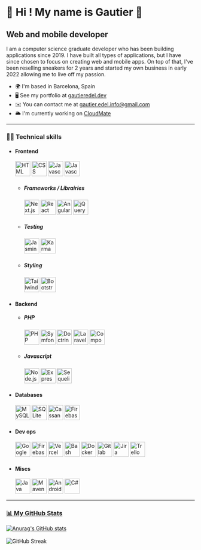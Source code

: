 👋 Hi ! My name is Gautier 👋
===============================================================================================================================

Web and mobile developer
------------------------

I am a computer science graduate developer who has been building applications since 2019. I have built all types of applications, but I have since chosen to focus on creating web and mobile apps. On top of that, I've been reselling sneakers for 2 years and started my own business in early 2022 allowing me to live off my passion.

* 🌍  I'm based in Barcelona, Spain
* 🖥️  See my portfolio at [gautieredel.dev](https://www.gautieredel.dev/)
* ✉️  You can contact me at [gautier.edel.info@gmail.com](mailto:gautier.edel.info@gmail.com)
* 🌥️  I'm currently working on [CloudMate](http://cloudmate.vercel.app/)

---

### 👨‍💻 Technical skills

<ul>
    <li>
        <h4>Frontend</h4>
        <a href="https://developer.mozilla.org/en-US/docs/Web/HTML" target="_blank" rel="noreferrer"><img
                src="https://cdn.jsdelivr.net/gh/devicons/devicon/icons/html5/html5-original.svg" width="40" height="40"
                alt="HTML" /></a>
        <a href="https://developer.mozilla.org/en-US/docs/Web/CSS" target="_blank" rel="noreferrer"><img
                src="https://cdn.jsdelivr.net/gh/devicons/devicon/icons/css3/css3-original.svg" width="40" height="40"
                alt="CSS" /></a>
        <a href="https://developer.mozilla.org/en-US/docs/Web/JavaScript" target="_blank" rel="noreferrer"><img
                src="https://cdn.jsdelivr.net/gh/devicons/devicon/icons/javascript/javascript-original.svg" width="40"
                height="40" alt="Javascript" /></a>
        <a href="https://www.typescriptlang.org" target="_blank" rel="noreferrer"><img
                src="https://cdn.jsdelivr.net/gh/devicons/devicon/icons/typescript/typescript-original.svg" width="40"
                height="40" alt="Javascript" /></a>
        <ul>
            <li>
                <h5>Frameworks / Librairies</h5>
                <a href="https://nextjs.org/" target="_blank" rel="noreferrer"><img
                        src="https://cdn.jsdelivr.net/gh/devicons/devicon/icons/nextjs/nextjs-original.svg" width="40"
                        height="40" alt="Next.js" /></a>
                <a href="https://reactjs.org/" target="_blank" rel="noreferrer"><img
                        src="https://cdn.jsdelivr.net/gh/devicons/devicon/icons/react/react-original.svg" width="40"
                        height="40" alt="React" /></a>
                <a href="https://angular.io" target="_blank" rel="noreferrer"><img
                        src="https://cdn.jsdelivr.net/gh/devicons/devicon/icons/angularjs/angularjs-original.svg"
                        width="40" height="40" alt="Angular" /></a>
                <a href="https://jquery.com/" target="_blank" rel="noreferrer"><img
                        src="https://cdn.jsdelivr.net/gh/devicons/devicon/icons/jquery/jquery-original.svg" width="40"
                        height="40" alt="jQuery" /></a>
            </li>
            <li>
                <h5>Testing</h5>
                <a href="https://jasmine.github.io/" target="_blank" rel="noreferrer"><img
                        src="https://cdn.jsdelivr.net/gh/devicons/devicon/icons/jasmine/jasmine-plain-wordmark.svg"
                        width="40" height="40" alt="Jasmine" /></a>
                <a href="https://karma-runner.github.io/latest/index.html" target="_blank" rel="noreferrer"><img
                        src="https://cdn.jsdelivr.net/gh/devicons/devicon/icons/karma/karma-original.svg" width="40"
                        height="40" alt="Karma" /></a>
            </li>
            <li>
                <h5>Styling</h5>
                <a href="https://tailwindcss.com/" target="_blank" rel="noreferrer"><img
                        src="https://cdn.jsdelivr.net/gh/devicons/devicon/icons/tailwindcss/tailwindcss-plain.svg"
                        width="40" height="40" alt="Tailwind CSS" /></a>
                <a href="https://getbootstrap.com/" target="_blank" rel="noreferrer"><img
                        src="https://cdn.jsdelivr.net/gh/devicons/devicon/icons/bootstrap/bootstrap-original.svg"
                        width="40" height="40" alt="Bootstrap" /></a>
            </li>
        </ul>
    </li>
    <li>
        <h4>Backend</h4>
        <ul>
            <li>
                <h5>PHP</h5>
                <a href="https://www.php.net/" target="_blank" rel="noreferrer"><img
                        src="https://cdn.jsdelivr.net/gh/devicons/devicon/icons/php/php-original.svg" width="40"
                        height="40" alt="PHP" /></a>
                <a href="https://symfony.com/" target="_blank" rel="noreferrer"><img
                        src="https://cdn.jsdelivr.net/gh/devicons/devicon/icons/symfony/symfony-original.svg" width="40"
                        height="40" alt="Symfony" /></a>
                <a href="https://www.doctrine-project.org/" target="_blank" rel="noreferrer"><img
                        src="https://cdn.jsdelivr.net/gh/devicons/devicon/icons/doctrine/doctrine-original.svg"
                        width="40" height="40" alt="Doctrine" /></a>
                <a href="https://laravel.com/" target="_blank" rel="noreferrer"><img
                        src="https://cdn.jsdelivr.net/gh/devicons/devicon/icons/laravel/laravel-plain-wordmark.svg"
                        width="40" height="40" alt="Laravel" /></a>
                <a href="https://getcomposer.org/" target="_blank" rel="noreferrer"><img
                        src="https://cdn.jsdelivr.net/gh/devicons/devicon/icons/composer/composer-original.svg"
                        width="40" height="40" alt="Composer" /></a>
            </li>
            <li>
                <h5>Javascript</h5>
                <a href="https://nodejs.org/en/" target="_blank" rel="noreferrer"><img
                        src="https://cdn.jsdelivr.net/gh/devicons/devicon/icons/nodejs/nodejs-original.svg" width="40"
                        height="40" alt="Node.js" /></a>
                <a href="https://expressjs.com/" target="_blank" rel="noreferrer"><img
                        src="https://cdn.jsdelivr.net/gh/devicons/devicon/icons/express/express-original.svg" width="40"
                        height="40" alt="Express.js" /></a>
                <a href="https://sequelize.org/" target="_blank" rel="noreferrer"><img
                        src="https://cdn.jsdelivr.net/gh/devicons/devicon/icons/sequelize/sequelize-original.svg"
                        width="40" height="40" alt="Sequelize" /></a>
            </li>
        </ul>
    </li>
    <li>
        <h4>Databases</h4>
        <a href="https://www.mysql.com/" target="_blank" rel="noreferrer"><img
                src="https://cdn.jsdelivr.net/gh/devicons/devicon/icons/mysql/mysql-original-wordmark.svg" width="40"
                height="40" alt="MySQL" /></a>
        <a href="https://www.sqlite.org/index.html" target="_blank" rel="noreferrer"><img
                src="https://cdn.jsdelivr.net/gh/devicons/devicon/icons/sqlite/sqlite-original-wordmark.svg" width="40"
                height="40" alt="SQLite" /></a>
        <a href="https://cassandra.apache.org/_/index.html" target="_blank" rel="noreferrer"><img
                src="https://upload.wikimedia.org/wikipedia/commons/5/5e/Cassandra_logo.svg" width="40" height="40"
                alt="Cassandra" /></a>
        <a href="https://firebase.google.com/" target="_blank" rel="noreferrer"><img
                src="https://cdn.jsdelivr.net/gh/devicons/devicon/icons/firebase/firebase-plain-wordmark.svg" width="40"
                height="40" alt="Firebase" /></a>
    </li>
    <li>
        <h4>Dev ops</h4>
        <a href="https://cloud.google.com/" target="_blank" rel="noreferrer"><img
                src="https://cdn.jsdelivr.net/gh/devicons/devicon/icons/googlecloud/googlecloud-original.svg" width="40"
                height="40" alt="Google cloud platform" /></a>
        <a href="https://firebase.google.com/" target="_blank" rel="noreferrer"><img
                src="https://cdn.jsdelivr.net/gh/devicons/devicon/icons/firebase/firebase-plain-wordmark.svg" width="40"
                height="40" alt="Firebase" /></a>
        <a href="https://vercel.com" target="_blank" rel="noreferrer"><img
                src="https://www.svgrepo.com/show/354513/vercel-icon.svg" width="40" height="40" alt="Vercel" /></a>
        <a href="https://www.gnu.org/software/bash/" target="_blank" rel="noreferrer"><img
                src="https://cdn.jsdelivr.net/gh/devicons/devicon/icons/bash/bash-original.svg" width="40" height="40"
                alt="Bash" /></a>
        <a href="https://www.docker.com/" target="_blank" rel="noreferrer"><img
                src="https://cdn.jsdelivr.net/gh/devicons/devicon/icons/docker/docker-plain-wordmark.svg" width="40"
                height="40" alt="Docker" /></a>
        <a href="https://about.gitlab.com/" target="_blank" rel="noreferrer"><img
                src="https://cdn.jsdelivr.net/gh/devicons/devicon/icons/gitlab/gitlab-original-wordmark.svg" width="40"
                height="40" alt="Gitlab" /></a>
        <a href="https://www.atlassian.com/software/jira" target="_blank" rel="noreferrer"><img
                src="https://cdn.jsdelivr.net/gh/devicons/devicon/icons/jira/jira-original-wordmark.svg" width="40"
                height="40" alt="Jira" /></a>
        <a href="https://trello.com/" target="_blank" rel="noreferrer"><img
                src="https://cdn.jsdelivr.net/gh/devicons/devicon/icons/trello/trello-plain-wordmark.svg" width="40"
                height="40" alt="Trello" /></a>
    </li>
    <li>
        <h4>Miscs</h4>
        <a href="https://www.java.com/en/" target="_blank" rel="noreferrer"><img
                src="https://cdn.jsdelivr.net/gh/devicons/devicon/icons/java/java-original.svg" width="40" height="40"
                alt="Java" /></a>
        <a href="https://maven.apache.org/" target="_blank" rel="noreferrer"><img
                src="https://www.svgrepo.com/show/373829/maven.svg" width="40" height="40" alt="Maven" /></a>
        <a href="https://developer.android.com/studio" target="_blank" rel="noreferrer"><img
                src="https://cdn.jsdelivr.net/gh/devicons/devicon/icons/androidstudio/androidstudio-original.svg"
                width="40" height="40" alt="Android studio" /></a>
        <a href="https://learn.microsoft.com/en-us/dotnet/csharp/" target="_blank" rel="noreferrer"><img
                src="https://cdn.jsdelivr.net/gh/devicons/devicon/icons/csharp/csharp-original.svg" width="40"
                height="40" alt="C#" />
    </li>
</ul>

---

### 📊 My GitHub Stats

[![Anurag's GitHub stats](https://github-readme-stats.vercel.app/api?username=gautiere&hide=stars&show_icons=true&theme=tokyonight&count_private=true)](https://github.com/anuraghazra/github-readme-stats)
<br/>
<br/>
![GitHub Streak](https://github-readme-streak-stats.herokuapp.com?user=gautiere&theme=tokyonight)
